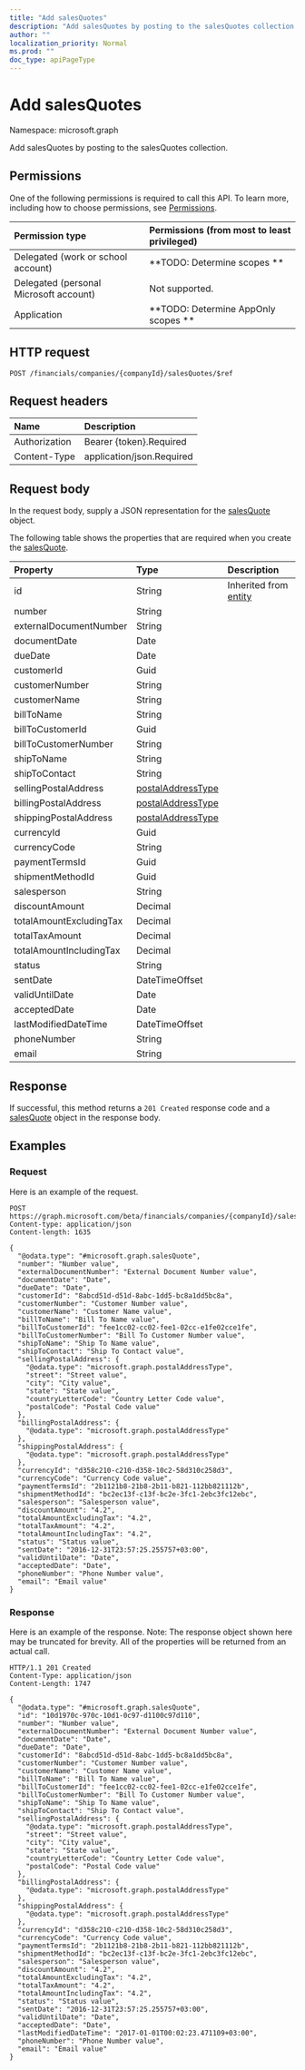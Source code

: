 ```yaml
---
title: "Add salesQuotes"
description: "Add salesQuotes by posting to the salesQuotes collection."
author: ""
localization_priority: Normal
ms.prod: ""
doc_type: apiPageType
---
```


# Add salesQuotes

Namespace: microsoft.graph

Add salesQuotes by posting to the salesQuotes collection.

## Permissions
One of the following permissions is required to call this API. To learn more, including how to choose permissions, see [Permissions](/concepts/permissions-reference.md).

|Permission type|Permissions (from most to least privileged)|
|:---|:---|
|Delegated (work or school account)|**TODO: Determine scopes **|
|Delegated (personal Microsoft account)|Not supported.|
|Application|**TODO: Determine AppOnly scopes **|

## HTTP request
<!-- {
  "blockType": "ignored"
}
-->
``` http
POST /financials/companies/{companyId}/salesQuotes/$ref
```

## Request headers
|Name|Description|
|:---|:---|
|Authorization|Bearer {token}.Required|
|Content-Type|application/json.Required|

## Request body
In the request body, supply a JSON representation for the [salesQuote](../resources/salesquote.md) object.

The following table shows the properties that are required when you create the [salesQuote](../resources/salesquote.md).

|Property|Type|Description|
|:---|:---|:---|
|id|String| Inherited from [entity](../resources/entity.md)|
|number|String||
|externalDocumentNumber|String||
|documentDate|Date||
|dueDate|Date||
|customerId|Guid||
|customerNumber|String||
|customerName|String||
|billToName|String||
|billToCustomerId|Guid||
|billToCustomerNumber|String||
|shipToName|String||
|shipToContact|String||
|sellingPostalAddress|[postalAddressType](../resources/postaladdresstype.md)||
|billingPostalAddress|[postalAddressType](../resources/postaladdresstype.md)||
|shippingPostalAddress|[postalAddressType](../resources/postaladdresstype.md)||
|currencyId|Guid||
|currencyCode|String||
|paymentTermsId|Guid||
|shipmentMethodId|Guid||
|salesperson|String||
|discountAmount|Decimal||
|totalAmountExcludingTax|Decimal||
|totalTaxAmount|Decimal||
|totalAmountIncludingTax|Decimal||
|status|String||
|sentDate|DateTimeOffset||
|validUntilDate|Date||
|acceptedDate|Date||
|lastModifiedDateTime|DateTimeOffset||
|phoneNumber|String||
|email|String||



## Response
If successful, this method returns a `201 Created` response code and a [salesQuote](../resources/salesquote.md) object in the response body.

## Examples

### Request
Here is an example of the request.
<!-- {
  "blockType": "request",
  "name": "create_salesquote_from_"
}
-->
``` http
POST https://graph.microsoft.com/beta/financials/companies/{companyId}/salesQuotes
Content-type: application/json
Content-length: 1635

{
  "@odata.type": "#microsoft.graph.salesQuote",
  "number": "Number value",
  "externalDocumentNumber": "External Document Number value",
  "documentDate": "Date",
  "dueDate": "Date",
  "customerId": "8abcd51d-d51d-8abc-1dd5-bc8a1dd5bc8a",
  "customerNumber": "Customer Number value",
  "customerName": "Customer Name value",
  "billToName": "Bill To Name value",
  "billToCustomerId": "fee1cc02-cc02-fee1-02cc-e1fe02cce1fe",
  "billToCustomerNumber": "Bill To Customer Number value",
  "shipToName": "Ship To Name value",
  "shipToContact": "Ship To Contact value",
  "sellingPostalAddress": {
    "@odata.type": "microsoft.graph.postalAddressType",
    "street": "Street value",
    "city": "City value",
    "state": "State value",
    "countryLetterCode": "Country Letter Code value",
    "postalCode": "Postal Code value"
  },
  "billingPostalAddress": {
    "@odata.type": "microsoft.graph.postalAddressType"
  },
  "shippingPostalAddress": {
    "@odata.type": "microsoft.graph.postalAddressType"
  },
  "currencyId": "d358c210-c210-d358-10c2-58d310c258d3",
  "currencyCode": "Currency Code value",
  "paymentTermsId": "2b1121b8-21b8-2b11-b821-112bb821112b",
  "shipmentMethodId": "bc2ec13f-c13f-bc2e-3fc1-2ebc3fc12ebc",
  "salesperson": "Salesperson value",
  "discountAmount": "4.2",
  "totalAmountExcludingTax": "4.2",
  "totalTaxAmount": "4.2",
  "totalAmountIncludingTax": "4.2",
  "status": "Status value",
  "sentDate": "2016-12-31T23:57:25.255757+03:00",
  "validUntilDate": "Date",
  "acceptedDate": "Date",
  "phoneNumber": "Phone Number value",
  "email": "Email value"
}
```

### Response
Here is an example of the response. Note: The response object shown here may be truncated for brevity. All of the properties will be returned from an actual call.
<!-- {
  "blockType": "response",
  "truncated": true,
  "@odata.type": "microsoft.graph.salesquote"
}
-->
``` http
HTTP/1.1 201 Created
Content-Type: application/json
Content-Length: 1747

{
  "@odata.type": "#microsoft.graph.salesQuote",
  "id": "10d1970c-970c-10d1-0c97-d1100c97d110",
  "number": "Number value",
  "externalDocumentNumber": "External Document Number value",
  "documentDate": "Date",
  "dueDate": "Date",
  "customerId": "8abcd51d-d51d-8abc-1dd5-bc8a1dd5bc8a",
  "customerNumber": "Customer Number value",
  "customerName": "Customer Name value",
  "billToName": "Bill To Name value",
  "billToCustomerId": "fee1cc02-cc02-fee1-02cc-e1fe02cce1fe",
  "billToCustomerNumber": "Bill To Customer Number value",
  "shipToName": "Ship To Name value",
  "shipToContact": "Ship To Contact value",
  "sellingPostalAddress": {
    "@odata.type": "microsoft.graph.postalAddressType",
    "street": "Street value",
    "city": "City value",
    "state": "State value",
    "countryLetterCode": "Country Letter Code value",
    "postalCode": "Postal Code value"
  },
  "billingPostalAddress": {
    "@odata.type": "microsoft.graph.postalAddressType"
  },
  "shippingPostalAddress": {
    "@odata.type": "microsoft.graph.postalAddressType"
  },
  "currencyId": "d358c210-c210-d358-10c2-58d310c258d3",
  "currencyCode": "Currency Code value",
  "paymentTermsId": "2b1121b8-21b8-2b11-b821-112bb821112b",
  "shipmentMethodId": "bc2ec13f-c13f-bc2e-3fc1-2ebc3fc12ebc",
  "salesperson": "Salesperson value",
  "discountAmount": "4.2",
  "totalAmountExcludingTax": "4.2",
  "totalTaxAmount": "4.2",
  "totalAmountIncludingTax": "4.2",
  "status": "Status value",
  "sentDate": "2016-12-31T23:57:25.255757+03:00",
  "validUntilDate": "Date",
  "acceptedDate": "Date",
  "lastModifiedDateTime": "2017-01-01T00:02:23.471109+03:00",
  "phoneNumber": "Phone Number value",
  "email": "Email value"
}
```

